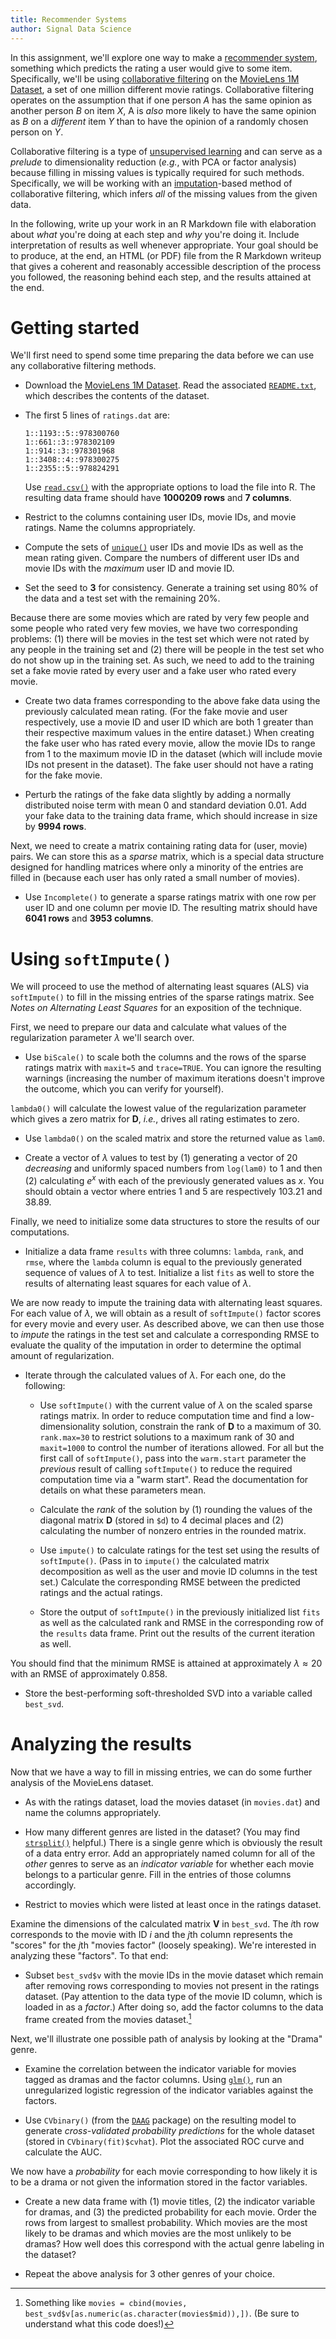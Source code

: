 ```yaml
---
title: Recommender Systems
author: Signal Data Science
---
```


In this assignment, we'll explore one way to make a [recommender system](https://en.wikipedia.org/wiki/Recommender_system), something which predicts the rating a user would give to some item. Specifically, we'll be using [collaborative filtering](https://en.wikipedia.org/wiki/Collaborative_filtering) on the [MovieLens 1M Dataset](http://grouplens.org/datasets/movielens/), a set of one million different movie ratings. Collaborative filtering operates on the assumption that if one person $A$ has the same opinion as another person $B$ on item $X$, A is *also* more likely to have the same opinion as $B$ on a *different* item $Y$ than to have the opinion of a randomly chosen person on $Y$.

Collaborative filtering is a type of [unsupervised learning](https://en.wikipedia.org/wiki/Unsupervised_learning) and can serve as a *prelude* to dimensionality reduction (*e.g.*, with PCA or factor analysis) because filling in missing values is typically required for such methods. Specifically, we will be working with an [imputation](https://en.wikipedia.org/wiki/Imputation_(statistics))-based method of collaborative filtering, which infers *all* of the missing values from the given data.

In the following, write up your work in an R Markdown file with elaboration about *what* you're doing at each step and *why* you're doing it. Include interpretation of results as well whenever appropriate. Your goal should be to produce, at the end, an HTML (or PDF) file from the R Markdown writeup that gives a coherent and reasonably accessible description of the process you followed, the reasoning behind each step, and the results attained at the end.

Getting started
===============

We'll first need to spend some time preparing the data before we can use any collaborative filtering methods.

* Download the [MovieLens 1M Dataset](http://grouplens.org/datasets/movielens/1m/). Read the associated [`README.txt`](http://files.grouplens.org/datasets/movielens/ml-1m-README.txt), which describes the contents of the dataset.

* The first 5 lines of `ratings.dat` are:

	```
	1::1193::5::978300760
	1::661::3::978302109
	1::914::3::978301968
	1::3408::4::978300275
	1::2355::5::978824291
	```

	Use [`read.csv()`](https://stat.ethz.ch/R-manual/R-devel/library/utils/html/read.table.html) with the appropriate options to load the file into R. The resulting data frame should have **1000209 rows** and **7 columns**.

* Restrict to the columns containing user IDs, movie IDs, and movie ratings. Name the columns appropriately.

* Compute the sets of [`unique()`](https://stat.ethz.ch/R-manual/R-devel/library/base/html/unique.html) user IDs and movie IDs as well as the mean rating given. Compare the numbers of different user IDs and movie IDs with the *maximum* user ID and movie ID.

* Set the seed to **3** for consistency. Generate a training set using 80% of the data and a test set with the remaining 20%.

Because there are some movies which are rated by very few people and some people who rated very few movies, we have two corresponding problems: (1) there will be movies in the test set which were not rated by any people in the training set and (2) there will be people in the test set who do not show up in the training set. As such, we need to add to the training set a fake movie rated by every user and a fake user who rated every movie.

* Create two data frames corresponding to the above fake data using the previously calculated mean rating. (For the fake movie and user respectively, use a movie ID and user ID which are both 1 greater than their respective maximum values in the entire dataset.) When creating the fake user who has rated every movie, allow the movie IDs to range from 1 to the maximum movie ID in the dataset (which will include movie IDs not present in the dataset). The fake user should not have a rating for the fake movie.

* Perturb the ratings of the fake data slightly by adding a normally distributed noise term with mean 0 and standard deviation 0.01. Add your fake data to the training data frame, which should increase in size by **9994 rows**.

Next, we need to create a matrix containing rating data for (user, movie) pairs. We can store this as a *sparse* matrix, which is a special data structure designed for handling matrices where only a minority of the entries are filled in (because each user has only rated a small number of movies).

* Use `Incomplete()` to generate a sparse ratings matrix with one row per user ID and one column per movie ID. The resulting matrix should have **6041 rows** and **3953 columns**.

Using `softImpute()`
====================

We will proceed to use the method of alternating least squares (ALS) via `softImpute()` to fill in the missing entries of the sparse ratings matrix. See *Notes on Alternating Least Squares* for an exposition of the technique.

First, we need to prepare our data and calculate what values of the regularization parameter $\lambda$ we'll search over.

* Use `biScale()` to scale both the columns and the rows of the sparse ratings matrix with `maxit=5` and `trace=TRUE`. You can ignore the resulting warnings (increasing the number of maximum iterations doesn't improve the outcome, which you can verify for yourself).

`lambda0()` will calculate the lowest value of the regularization parameter which gives a zero matrix for $\textbf{D}$, *i.e.*, drives all rating estimates to zero.

* Use `lambda0()` on the scaled matrix and store the returned value as `lam0`.

* Create a vector of $\lambda$ values to test by (1) generating a vector of 20 *decreasing* and uniformly spaced numbers from `log(lam0)` to 1 and then (2) calculating $e^x$ with each of the previously generated values as $x$. You should obtain a vector where entries 1 and 5 are respectively 103.21 and 38.89.

Finally, we need to initialize some data structures to store the results of our computations.

* Initialize a data frame `results` with three columns: `lambda`, `rank`, and `rmse`, where the `lambda` column is equal to the previously generated sequence of values of $\lambda$ to test. Initialize a list `fits` as well to store the results of alternating least squares for each value of $\lambda$.

We are now ready to impute the training data with alternating least squares. For each value of $\lambda$, we will obtain as a result of `softImpute()` factor scores for every movie and every user. As described above, we can then use those to *impute* the ratings in the test set and calculate a corresponding RMSE to evaluate the quality of the imputation in order to determine the optimal amount of regularization.

* Iterate through the calculated values of $\lambda$. For each one, do the following:

	* Use `softImpute()` with the current value of $\lambda$ on the scaled sparse ratings matrix. In order to reduce computation time and find a low-dimensionality solution, constrain the rank of $\textbf{D}$ to a maximum of 30. `rank.max=30` to restrict solutions to a maximum rank of 30 and `maxit=1000` to control the number of iterations allowed. For all but the first call of `softImpute()`, pass into the `warm.start` parameter the *previous* result of calling `softImpute()` to reduce the required computation time via a "warm start". Read the documentation for details on what these parameters mean.

	* Calculate the *rank* of the solution by (1) rounding the values of the diagonal matrix $\textbf{D}$ (stored in `$d`) to 4 decimal places and (2) calculating the number of nonzero entries in the rounded matrix.

	* Use `impute()` to calculate ratings for the test set using the results of `softImpute()`. (Pass in to `impute()` the calculated matrix decomposition as well as the user and movie ID columns in the test set.) Calculate the corresponding RMSE between the predicted ratings and the actual ratings.

	* Store the output of `softImpute()` in the previously initialized list `fits` as well as the calculated rank and RMSE in the corresponding row of the `results` data frame. Print out the results of the current iteration as well.

You should find that the minimum RMSE is attained at approximately $\lambda \approx 20$ with an RMSE of approximately 0.858.

* Store the best-performing soft-thresholded SVD into a variable called `best_svd`.

Analyzing the results
=====================

Now that we have a way to fill in missing entries, we can do some further analysis of the MovieLens dataset.

* As with the ratings dataset, load the movies dataset (in `movies.dat`) and name the columns appropriately.

* How many different genres are listed in the dataset? (You may find [`strsplit()`](https://stat.ethz.ch/R-manual/R-devel/library/base/html/strsplit.html) helpful.) There is a single genre which is obviously the result of a data entry error. Add an appropriately named column for all of the *other* genres to serve as an *indicator variable* for whether each movie belongs to a particular genre. Fill in the entries of those columns accordingly.

* Restrict to movies which were listed at least once in the ratings dataset.

Examine the dimensions of the calculated matrix $\textbf{V}$ in `best_svd`. The $i$th row corresponds to the movie with ID $i$ and the $j$th column represents the "scores" for the $j$th "movies factor" (loosely speaking). We're interested in analyzing these "factors". To that end:

* Subset `best_svd$v` with the movie IDs in the movie dataset which remain after removing rows corresponding to movies not present in the ratings dataset. (Pay attention to the data type of the movie ID column, which is loaded in as a *factor*.) After doing so, add the factor columns to the data frame created from the movies dataset.[^subs]

[^subs]: Something like `movies = cbind(movies, best_svd$v[as.numeric(as.character(movies$mid)),])`. (Be sure to understand what this code does!)

Next, we'll illustrate one possible path of analysis by looking at the "Drama" genre.

* Examine the correlation between the indicator variable for movies tagged as dramas and the factor columns. Using [`glm()`](https://stat.ethz.ch/R-manual/R-devel/library/stats/html/glm.html), run an unregularized logistic regression of the indicator variables against the factors.

* Use `CVbinary()` (from the [`DAAG`](https://cran.r-project.org/web/packages/DAAG/index.html) package) on the resulting model to generate *cross-validated probability predictions* for the whole dataset (stored in `CVbinary(fit)$cvhat`). Plot the associated ROC curve and calculate the AUC.

We now have a *probability* for each movie corresponding to how likely it is to be a drama or not given the information stored in the factor variables.

* Create a new data frame with (1) movie titles, (2) the indicator variable for dramas, and (3) the predicted probability for each movie. Order the rows from largest to smallest probability. Which movies are the most likely to be dramas and which movies are the most unlikely to be dramas? How well does this correspond with the actual genre labeling in the dataset?

* Repeat the above analysis for 3 other genres of your choice.